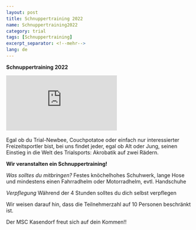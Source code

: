 ```yaml
---
layout: post
title: Schnuppertraining 2022
name: Schnuppertraining2022
category: trial
tags: [Schnuppertraining]
excerpt_separator: <!--mehr-->
lang: de
---
```


**Schnuppertraining 2022**

![](https://raw.githubusercontent.com/msc-kasendorf/docker/master/docs/download/20220521_Schnuppertraining.pdf)

<!--mehr-->


Egal ob du Trial-Newbee, Couchpotatoe oder einfach nur interessierter Freizeitsportler bist, bei uns findet jeder,
egal ob Alt oder Jung, seinen Einstieg in die Welt des Trialsports: Akrobatik auf zwei Rädern.

**Wir veranstalten ein Schnuppertraining!**

*Was solltes du mitbringen?*
Festes knöchelhohes Schuhwerk, lange Hose und mindestens einen Fahrradhelm oder Motorradhelm, evtl. Handschuhe 

*Verpflegung*
Während der 4 Stunden solltes du dich selbst verpflegen

Wir weisen darauf hin, dass die Teilnehmerzahl auf 10 Personen beschränkt ist.

Der MSC Kasendorf freut sich auf dein Kommen!!
